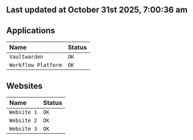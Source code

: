 ## Last updated at October 31st 2025, 7:00:36 am

## Applications

| Name                | Status|
| :------------------ | :---- |
| `Vaultwarden`       | `OK`  |
| `Workflow Platform` | `OK`  |

## Websites

| Name                | Status|
| :------------------ | :---- |
| `Website 1`         | `OK`  |
| `Website 2`         | `OK`  |
| `Website 3`         | `OK`  | 